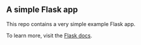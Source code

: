 A simple Flask app
------------------

This repo contains a very simple example Flask app.

To learn more, visit the [Flask docs](http://flask.pocoo.org).
